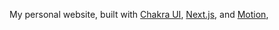 My personal website, built with [Chakra UI](https://chakra-ui.com/), [Next.js](https://nextjs.org/), and [Motion](https://motion.dev/),
